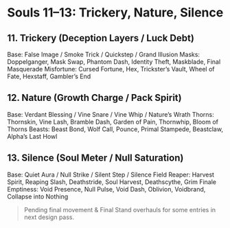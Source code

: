 # Souls 11–13: Trickery, Nature, Silence

## 11. Trickery (Deception Layers / Luck Debt)
Base: False Image / Smoke Trick / Quickstep / Grand Illusion
Masks: Doppelganger, Mask Swap, Phantom Dash, Identity Theft, Maskblade, Final Masquerade
Misfortune: Cursed Fortune, Hex, Trickster’s Vault, Wheel of Fate, Hexstaff, Gambler’s End

## 12. Nature (Growth Charge / Pack Spirit)
Base: Verdant Blessing / Vine Snare / Vine Whip / Nature’s Wrath
Thorns: Thornskin, Vine Lash, Bramble Dash, Garden of Pain, Thornwhip, Bloom of Thorns
Beasts: Beast Bond, Wolf Call, Pounce, Primal Stampede, Beastclaw, Alpha’s Last Howl

## 13. Silence (Soul Meter / Null Saturation)
Base: Quiet Aura / Null Strike / Silent Step / Silence Field
Reaper: Harvest Spirit, Reaping Slash, Deathstride, Soul Harvest, Deathscythe, Grim Finale
Emptiness: Void Presence, Null Pulse, Void Dash, Oblivion, Voidbrand, Collapse into Nothing

> Pending final movement & Final Stand overhauls for some entries in next design pass.
